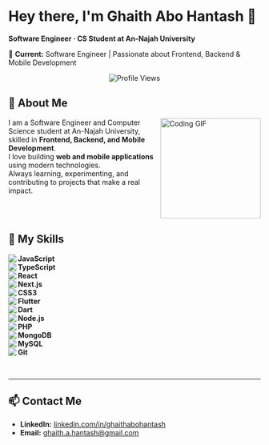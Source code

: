 # Hey there, I'm Ghaith Abo Hantash 👋

**Software Engineer · CS Student at An-Najah University**

💼 **Current:** Software Engineer | Passionate about Frontend, Backend & Mobile Development

<p align="center">
  <img src="https://komarev.com/ghpvc/?username=ghaithabohantash&style=for-the-badge" alt="Profile Views"/>
</p>

## 🚀 About Me

<img align="right" src="https://c.tenor.com/_DOBjnGspYAAAAAM/code-coding.gif" width="200" alt="Coding GIF"/>

I am a Software Engineer and Computer Science student at An-Najah University, skilled in **Frontend, Backend, and Mobile Development**.  
I love building **web and mobile applications** using modern technologies.  
Always learning, experimenting, and contributing to projects that make a real impact.

<br clear="right"/>

## 🔧 My Skills

<img align="left" src="https://img.icons8.com/color/48/000000/javascript.png"/> **JavaScript**  
<img align="left" src="https://img.icons8.com/color/48/000000/typescript.png"/> **TypeScript**  
<img align="left" src="https://img.icons8.com/color/48/000000/react-native.png"/> **React**  
<img align="left" src="https://img.icons8.com/ios-filled/50/000000/nextjs.png"/> **Next.js**  
<img align="left" src="https://img.icons8.com/color/48/000000/css3.png"/> **CSS3**  
<img align="left" src="https://img.icons8.com/color/48/000000/flutter.png"/> **Flutter**  
<img align="left" src="https://img.icons8.com/color/48/000000/dart.png"/> **Dart**  
<img align="left" src="https://img.icons8.com/color/48/000000/nodejs.png"/> **Node.js**  
<img align="left" src="https://img.icons8.com/color/48/000000/php.png"/> **PHP**  
<img align="left" src="https://img.icons8.com/color/48/000000/mongodb.png"/> **MongoDB**  
<img align="left" src="https://img.icons8.com/color/48/000000/mysql-logo.png"/> **MySQL**  
<img align="left" src="https://img.icons8.com/color/48/000000/git.png"/> **Git**

<br clear="both"/>

---

## 📫 Contact Me

- **LinkedIn:** [linkedin.com/in/ghaithabohantash](https://linkedin.com/in/ghaithabohantash)  
- **Email:** ghaith.a.hantash@gmail.com

